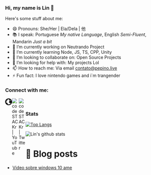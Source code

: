 ### Hi, my name is Lin 👋

Here's some stuff about me:
- 😄 Pronouns: She/Her | Ela/Dela | 他 
- 📚 I speak: Portuguese *My native Language*, English *Semi-Fluent*, Mandarin *Just a bit*
- 🔭 I’m currently working on Neutrando Project
- 🌱 I’m currently learning Node, JS, TS, CPP, Unity
- 👯 I’m looking to collaborate on: Open Source Projects
- 🤔 I’m looking for help with: My projects Lol 
- 📫 How to reach me: Via email [contato@pepino.live](mailto:contato@pepino.live)
- ⚡ Fun fact: I love nintendo games and i`m trangender
### Connect with me:

[<img align="left" alt="codeSTACKr.com" width="22px" src="https://raw.githubusercontent.com/iconic/open-iconic/master/svg/globe.svg" />][website]
[<img align="left" alt="codeSTACKr | YouTube" width="22px" src="https://cdn.jsdelivr.net/npm/simple-icons@v3/icons/youtube.svg" />][youtube]
[<img align="left" alt="codeSTACKr | Twitter" width="22px" src="https://cdn.jsdelivr.net/npm/simple-icons@v3/icons/twitter.svg" />][twitter]

<br />

### Stats

[![Top Langs](https://github-readme-stats.vercel.app/api/top-langs/?username=fnxln&layout=compact)](https://github.com/anuraghazra/github-readme-stats)

![Lin's github stats](https://github-readme-stats.vercel.app/api?username=fnxln&show_icons=true&theme=synthwave)
# 📕 Blog posts
<!-- BLOG-POST-LIST:START -->
- [Video sobre windows 10 ame](https://blog.pepino.live/2020/11/19/Video1/)
<!-- BLOG-POST-LIST:END -->

[website]: http://info.pepino.live/
[twitter]: https://twitter.com/fnxlnbsd
[youtube]: https://www.youtube.com/channel/UCGNJeRvCSCQIVApXoZf5Ssg?
